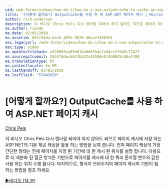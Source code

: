 ```yaml
---
uid: web-forms/videos/how-do-i/how-do-i-use-outputcache-to-cache-an-aspnet-page
title: '[어떻게 할까요?] OutputCache를 사용 하 여 ASP.NET 페이지 캐시 | Microsoft Docs'
author: rick-anderson
description: 이 비디오 Chris Pels 다시 렌더링 되어야 하지 않아도 되므로 페이지 캐시에 저장 하는 ASP.NET의 기본 제공 캐싱을 활용 하는 방법을 보여 줍니다. 첫 번째는...
ms.author: riande
ms.date: 02/05/2009
ms.assetid: 651c54da-becb-467e-9076-d6ace7456351
msc.legacyurl: /web-forms/videos/how-do-i/how-do-i-use-outputcache-to-cache-an-aspnet-page
msc.type: video
ms.openlocfilehash: a920803ea65dd16a0dd7b4c1a54ccff949c72427
ms.sourcegitcommit: 24b1f6decbb17bb22a45166e5fdb0845c65af498
ms.translationtype: MT
ms.contentlocale: ko-KR
ms.lasthandoff: 03/01/2019
ms.locfileid: "57043650"
---
```

<a name="how-do-i-use-outputcache-to-cache-an-aspnet-page"></a>[어떻게 할까요?] OutputCache를 사용 하 여 ASP.NET 페이지 캐시
====================
[Chris Pels](https://twitter.com/chrispels)

이 비디오 Chris Pels 다시 렌더링 되어야 하지 않아도 되므로 페이지 캐시에 저장 하는 ASP.NET의 기본 제공 캐싱을 활용 하는 방법을 보여 줍니다. 먼저 페이지 캐싱의 가장 간단한 형태는 전체 페이지를 지정 된 기간에 대 한 캐시 된 위치를 설명 합니다. 다음으로 더 세분화 된 접근 방식은 기반으로 페이지를 캐시에 대 한 쿼리 문자열 변수의 값은 사용 하는 위치 수행 됩니다. 마지막으로, 형식이 브라우저의 페이지 캐시의 기반이 될 하는 방법을 참조 하세요.

[&#9654;비디오 (14 분)](https://channel9.msdn.com/Blogs/ASP-NET-Site-Videos/how-do-i-use-outputcache-to-cache-an-aspnet-page)
